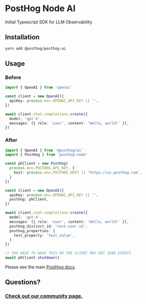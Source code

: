 # PostHog Node AI

Initial Typescript SDK for LLM Observability

## Installation

```bash
yarn add @posthog/posthog-ai
```

## Usage

### Before

```typescript
import { OpenAI } from 'openai'

const client = new OpenAI({
  apiKey: process.env.OPENAI_API_KEY || '',
})

await client.chat.completions.create({
  model: 'gpt-4',
  messages: [{ role: 'user', content: 'Hello, world!' }],
})
```

### After

```typescript
import { OpenAI } from '@posthog/ai'
import { PostHog } from 'posthog-node'

const phClient = new PostHog(
  process.env.POSTHOG_API_KEY, {
    host: process.env.POSTHOG_HOST || 'https://us.posthog.com',
  }
})

const client = new OpenAI({
  apiKey: process.env.OPENAI_API_KEY || '',
  posthog: phClient,
})

await client.chat.completions.create({
  model: 'gpt-4',
  messages: [{ role: 'user', content: 'Hello, world!' }],
  posthog_distinct_id: 'test-user-id',
  posthog_properties: {
    test_property: 'test_value',
  }
})

// YOU HAVE TO HAVE THIS OR THE CLIENT MAY NOT SEND EVENTS
await phClient.shutdown()
```

Please see the main [PostHog docs](https://www.posthog.com/docs).

## Questions?

### [Check out our community page.](https://posthog.com/posts)
